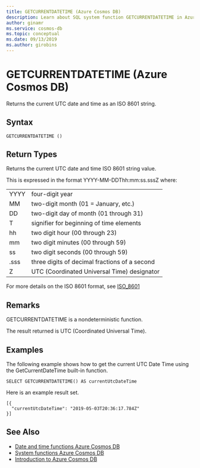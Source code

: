 ```yaml
---
title: GETCURRENTDATETIME (Azure Cosmos DB)
description: Learn about SQL system function GETCURRENTDATETIME in Azure Cosmos DB.
author: ginamr
ms.service: cosmos-db
ms.topic: conceptual
ms.date: 09/13/2019
ms.author: girobins
---
```

# GETCURRENTDATETIME (Azure Cosmos DB)
 Returns the current UTC date and time as an ISO 8601 string.
  
## Syntax
  
```
GETCURRENTDATETIME ()
```
  
## Return Types
  
  Returns the current UTC date and time ISO 8601 string value. 

  This is expressed in the format YYYY-MM-DDThh:mm:ss.sssZ where:
  
  |||
  |-|-|
  |YYYY|four-digit year|
  |MM|two-digit month (01 = January, etc.)|
  |DD|two-digit day of month (01 through 31)|
  |T|signifier for beginning of time elements|
  |hh|two digit hour (00 through 23)|
  |mm|two digit minutes (00 through 59)|
  |ss|two digit seconds (00 through 59)|
  |.sss|three digits of decimal fractions of a second|
  |Z|UTC (Coordinated Universal Time) designator||
  
  For more details on the ISO 8601 format, see [ISO_8601](https://en.wikipedia.org/wiki/ISO_8601)

## Remarks

  GETCURRENTDATETIME is a nondeterministic function. 
  
  The result returned is UTC (Coordinated Universal Time).

## Examples
  
  The following example shows how to get the current UTC Date Time using the GetCurrentDateTime built-in function.
  
```  
SELECT GETCURRENTDATETIME() AS currentUtcDateTime
```  
  
 Here is an example result set.
  
```  
[{
  "currentUtcDateTime": "2019-05-03T20:36:17.784Z"
}]  
```  


## See Also

- [Date and time functions Azure Cosmos DB](sql-query-date-time-functions.md)
- [System functions Azure Cosmos DB](sql-query-system-functions.md)
- [Introduction to Azure Cosmos DB](introduction.md)
